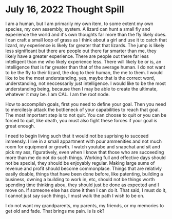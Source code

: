 # July 16, 2022 Thought Spill

I am a human, but I am primarily my own item, to some extent my own species, my own assembly, system. 
A lizard can hunt a small fly and experience the world and it's own thoughts far more than the fly likely does. 
I can craft a small loop of grass as I think about a girl and use it to catch that lizard, my experience is likely far greater that that lizards.
The jump is likely less significant but there are people out there far smarter than me, they likely have a greater experience.
There are people out there far less intelligent than me who likely experience less. 
There will likely be or is, an intelligence that is far greater than that of the average human.
I do not want to be the fly to their lizard, the dog to their human, the me to them.
I would like to be the most understanding, yes, maybe that is the correct word, understanding, not neccessarily just intelligence.
I would like to be the most understanding being, because then I may be able to create the ultimate, whatever it may be.
I am CAL.
I am the root node.

How to accomplish goals, first you need to define your goal.
Then you need to mercilesly attack the bottleneck of your capabilities to reach that goal.
The most important step is to not quit. 
You can choose to quit or you can be forced to quit, like death, you must also fight these forces if your goal is great enough.

I need to begin living such that it would not be suprising to succeed immensly.
I live in a small appartment with pour ammenities and not much room for equipment or growth.
I watch youtube and snapchat and sit and pick my ass, figuratively, even when I know that those who are succeeding more than me do not do such things.
Working full and effective days should not be special, they should be enjoyably regular.
Making large sums of revenue and profit should become commonplace.
Things that are relativly easily doable, things that have been done before, like patenting, building a business, owning a building to work in, etc, should not be things worth spending time thinking abou, they should just be done as expected and I move on.
If someone else has done it then I can do it.
That said, I must do it, I cannot just say such things, I must walk the path I wish to be on.

I do not want my grandparents, my parents, my friends, or my memories to get old and fade. 
That brings me pain.
Is is ok?